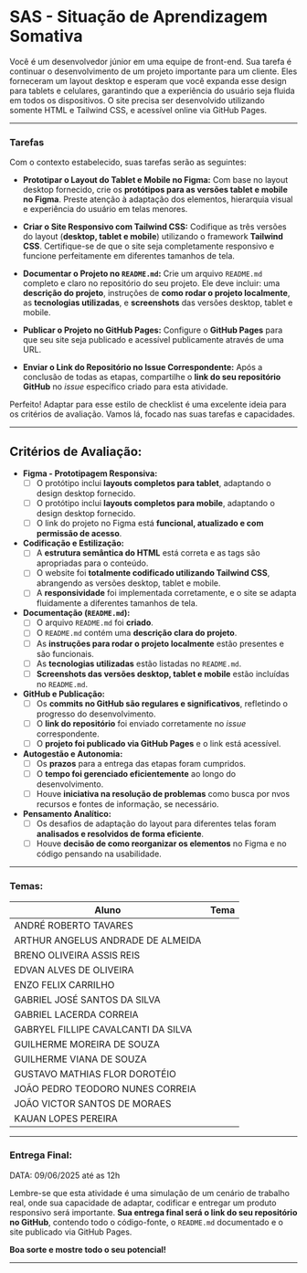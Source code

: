 # SAS - Situação de Aprendizagem Somativa
Você é um desenvolvedor júnior em uma equipe de front-end. Sua tarefa é continuar o desenvolvimento de um projeto importante para um cliente. Eles forneceram um layout desktop e esperam que você expanda esse design para tablets e celulares, garantindo que a experiência do usuário seja fluida em todos os dispositivos. O site precisa ser desenvolvido utilizando somente HTML e Tailwind CSS, e acessível online via GitHub Pages.

---

### Tarefas

Com o contexto estabelecido, suas tarefas serão as seguintes:

* **Prototipar o Layout do Tablet e Mobile no Figma:** Com base no layout desktop fornecido, crie os **protótipos para as versões tablet e mobile no Figma**. Preste atenção à adaptação dos elementos, hierarquia visual e experiência do usuário em telas menores.

* **Criar o Site Responsivo com Tailwind CSS:** Codifique as três versões do layout (**desktop, tablet e mobile**) utilizando o framework **Tailwind CSS**. Certifique-se de que o site seja completamente responsivo e funcione perfeitamente em diferentes tamanhos de tela.

* **Documentar o Projeto no `README.md`:** Crie um arquivo `README.md` completo e claro no repositório do seu projeto. Ele deve incluir: uma **descrição do projeto**, instruções de **como rodar o projeto localmente**, as **tecnologias utilizadas**, e **screenshots** das versões desktop, tablet e mobile.

* **Publicar o Projeto no GitHub Pages:** Configure o **GitHub Pages** para que seu site seja publicado e acessível publicamente através de uma URL.

* **Enviar o Link do Repositório no Issue Correspondente:** Após a conclusão de todas as etapas, compartilhe o **link do seu repositório GitHub** no *issue* específico criado para esta atividade.

Perfeito! Adaptar para esse estilo de checklist é uma excelente ideia para os critérios de avaliação. Vamos lá, focado nas suas tarefas e capacidades.

---

## Critérios de Avaliação:

* **Figma - Prototipagem Responsiva:**
    * [ ] O protótipo inclui **layouts completos para tablet**, adaptando o design desktop fornecido.
    * [ ] O protótipo inclui **layouts completos para mobile**, adaptando o design desktop fornecido.
    * [ ] O link do projeto no Figma está **funcional, atualizado e com permissão de acesso**.

* **Codificação e Estilização:**
    * [ ] A **estrutura semântica do HTML** está correta e as tags são apropriadas para o conteúdo.
    * [ ] O website foi **totalmente codificado utilizando Tailwind CSS**, abrangendo as versões desktop, tablet e mobile.
    * [ ] A **responsividade** foi implementada corretamente, e o site se adapta fluidamente a diferentes tamanhos de tela.

* **Documentação (`README.md`):**
    * [ ] O arquivo `README.md` foi **criado**.
    * [ ] O `README.md` contém uma **descrição clara do projeto**.
    * [ ] As **instruções para rodar o projeto localmente** estão presentes e são funcionais.
    * [ ] As **tecnologias utilizadas** estão listadas no `README.md`.
    * [ ] **Screenshots das versões desktop, tablet e mobile** estão incluídas no `README.md`.

* **GitHub e Publicação:**
    * [ ] Os **commits no GitHub são regulares e significativos**, refletindo o progresso do desenvolvimento.
    * [ ] O **link do repositório** foi enviado corretamente no *issue* correspondente.
    * [ ] O **projeto foi publicado via GitHub Pages** e o link está acessível.

* **Autogestão e Autonomia:**
    * [ ] Os **prazos** para a entrega das etapas foram cumpridos.
    * [ ] O **tempo foi gerenciado eficientemente** ao longo do desenvolvimento.
    * [ ] Houve **iniciativa na resolução de problemas** como busca por nvos recursos e fontes de informação, se necessário.

* **Pensamento Analítico:**
    * [ ] Os desafios de adaptação do layout para diferentes telas foram **analisados e resolvidos de forma eficiente**.
    * [ ] Houve **decisão de como reorganizar os elementos** no Figma e no código pensando na usabilidade.

---

### Temas:

| Aluno                                     | Tema |
|------------------------------------------|------|
| ANDRÉ ROBERTO TAVARES                    |      |
| ARTHUR ANGELUS ANDRADE DE ALMEIDA       |      |
| BRENO OLIVEIRA ASSIS REIS               |      |
| EDVAN ALVES DE OLIVEIRA                 |      |
| ENZO FELIX CARRILHO                     |      |
| GABRIEL JOSÉ SANTOS DA SILVA            |      |
| GABRIEL LACERDA CORREIA                 |      |
| GABRYEL FILLIPE CAVALCANTI DA SILVA     |      |
| GUILHERME MOREIRA DE SOUZA              |      |
| GUILHERME VIANA DE SOUZA                |      |
| GUSTAVO MATHIAS FLOR DOROTÉIO           |      |
| JOÃO PEDRO TEODORO NUNES CORREIA        |      |
| JOÃO VICTOR SANTOS DE MORAES            |      |
| KAUAN LOPES PEREIRA                     |      |

---
### Entrega Final:

DATA: 09/06/2025 até as 12h

Lembre-se que esta atividade é uma simulação de um cenário de trabalho real, onde sua capacidade de adaptar, codificar e entregar um produto responsivo será importante. **Sua entrega final será o link do seu repositório no GitHub**, contendo todo o código-fonte, o `README.md` documentado e o site publicado via GitHub Pages.

**Boa sorte e mostre todo o seu potencial!**

---